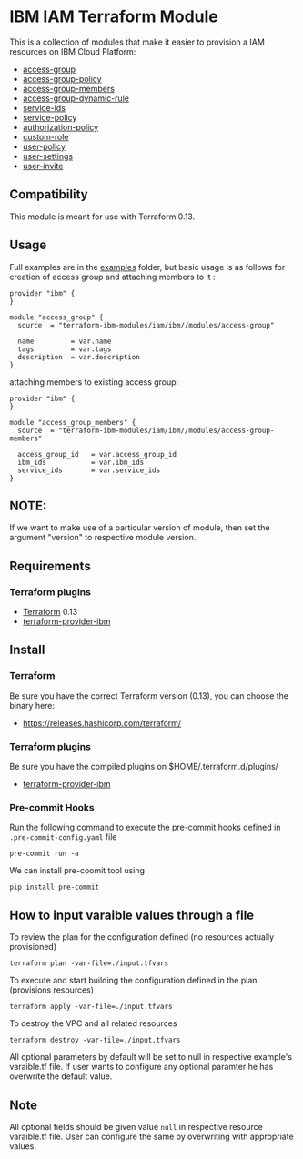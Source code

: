 # IBM IAM Terraform Module

This is a collection of modules that make it easier to provision a IAM resources on IBM Cloud Platform:
* [access-group](modules/access-group)
* [access-group-policy](modules/access-group-policy)
* [access-group-members](modules/access-group-members)
* [access-group-dynamic-rule](modules/access-group-dynamic-rule)
* [service-ids](modules/service-ids)
* [service-policy](modules/service-policy)
* [authorization-policy](modules/authorization-policy)
* [custom-role](modules/custom-role)
* [user-policy](modules/user-policy)
* [user-settings](modules/user-settings)
* [user-invite](modules/user-invite)

## Compatibility

This module is meant for use with Terraform 0.13.

## Usage

Full examples are in the [examples](./examples/) folder, but basic usage is as follows for creation of access group and attaching members to it :

```hcl
provider "ibm" {
}

module "access_group" {
  source  = "terraform-ibm-modules/iam/ibm//modules/access-group"

  name         = var.name
  tags         = var.tags
  description  = var.description
}

```

attaching members to existing access group:

```hcl
provider "ibm" {
}

module "access_group_members" {
  source  = "terraform-ibm-modules/iam/ibm//modules/access-group-members"

  access_group_id   = var.access_group_id
  ibm_ids           = var.ibm_ids
  service_ids       = var.service_ids
}
```
## NOTE:

If we want to make use of a particular version of module, then set the argument "version" to respective module version.

## Requirements

### Terraform plugins

- [Terraform](https://www.terraform.io/downloads.html) 0.13
- [terraform-provider-ibm](https://github.com/IBM-Cloud/terraform-provider-ibm)

## Install

### Terraform

Be sure you have the correct Terraform version (0.13), you can choose the binary here:
- https://releases.hashicorp.com/terraform/

### Terraform plugins

Be sure you have the compiled plugins on $HOME/.terraform.d/plugins/

- [terraform-provider-ibm](https://github.com/IBM-Cloud/terraform-provider-ibm)

### Pre-commit Hooks

Run the following command to execute the pre-commit hooks defined in `.pre-commit-config.yaml` file

  `pre-commit run -a`

We can install pre-coomit tool using

  `pip install pre-commit`

## How to input varaible values through a file

To review the plan for the configuration defined (no resources actually provisioned)

`terraform plan -var-file=./input.tfvars`

To execute and start building the configuration defined in the plan (provisions resources)

`terraform apply -var-file=./input.tfvars`

To destroy the VPC and all related resources

`terraform destroy -var-file=./input.tfvars`

All optional parameters by default will be set to null in respective example's varaible.tf file. If user wants to configure any optional paramter he has overwrite the default value.

## Note

All optional fields should be given value `null` in respective resource varaible.tf file. User can configure the same by overwriting with appropriate values.